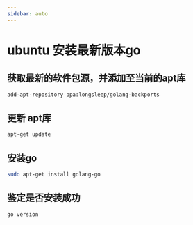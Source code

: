 ```yaml
---
sidebar: auto
---
```


# ubuntu 安装最新版本go

## 获取最新的软件包源，并添加至当前的apt库

```sh
add-apt-repository ppa:longsleep/golang-backports
```

## 更新 apt库

```sh
apt-get update
```

## 安装go

```sh
sudo apt-get install golang-go
```

## 鉴定是否安装成功

```sh
go version
```